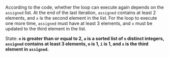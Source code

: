 According to the code, whether the loop can execute again depends on the `assigned` list. At the end of the last iteration, `assigned` contains at least 2 elements, and `x` is the second element in the list. For the loop to execute one more time, `assigned` must have at least 3 elements, and `x` must be updated to the third element in the list.

State: **`n` is greater than or equal to 2, `a` is a sorted list of `n` distinct integers, `assigned` contains at least 3 elements, `m` is 1, `i` is 1, and `x` is the third element in `assigned`.**